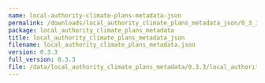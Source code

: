 ```yaml
---
name: local-authority-climate-plans-metadata-json
permalink: /downloads/local_authority_climate_plans_metadata_json/0_3_3
package: local_authority_climate_plans_metadata
title: local_authority_climate_plans_metadata_json
filename: local_authority_climate_plans_metadata.json
version: 0.3.3
full_version: 0.3.3
file: /data/local_authority_climate_plans_metadata/0.3.3/local_authority_climate_plans_metadata.json
---
```

